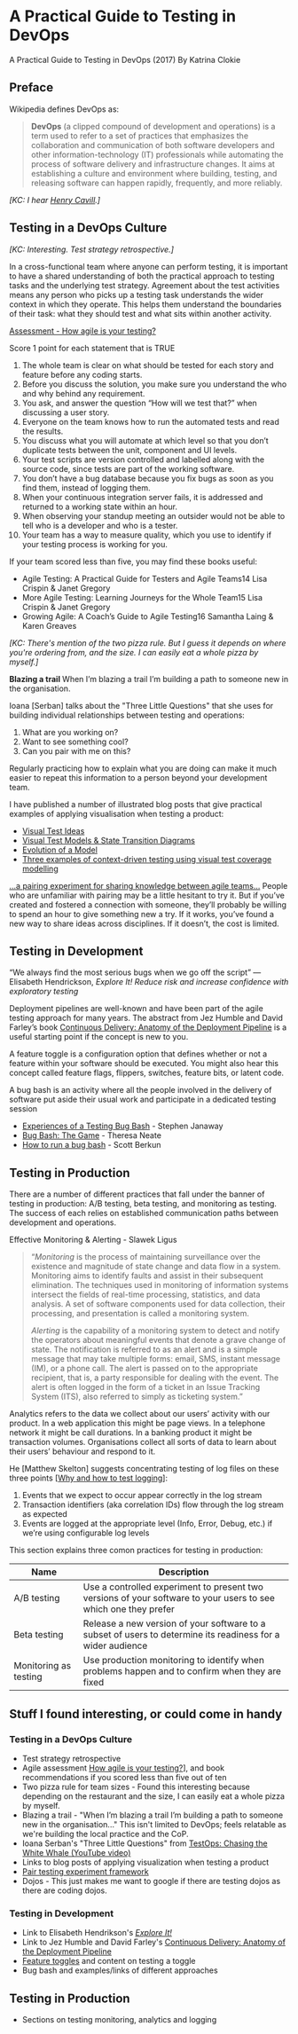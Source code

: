 # A Practical Guide to Testing in DevOps

A Practical Guide to Testing in DevOps (2017)
By Katrina Clokie


## Preface

Wikipedia defines DevOps as:
> **DevOps** (a clipped compound of development and operations) is a term used to refer to
a set of practices that emphasizes the collaboration and communication of both software
developers and other information-technology (IT) professionals while automating the
process of software delivery and infrastructure changes. It aims at establishing a culture
and environment where building, testing, and releasing software can happen rapidly,
frequently, and more reliably.

*\[KC: I hear [Henry Cavill](https://www.youtube.com/watch?v=pBiU7zf2N1o).\]*


## Testing in a DevOps Culture

*\[KC: Interesting. Test strategy retrospective.\]*

In a cross-functional team where anyone can perform testing, it is important to have a shared understanding of both the practical approach to testing tasks and the underlying test strategy. Agreement about the test activities means any person who picks up a testing task understands the wider context in which they operate. This helps them understand the boundaries of their task: what they should test and what sits within another activity.

[Assessment - How agile is your testing?](http://www.growingagile.co.za/2015/10/assessment-how-agile-is-your-testing/)

Score 1 point for each statement that is TRUE
1. The whole team is clear on what should be tested for each story and feature before any coding starts.
2. Before you discuss the solution, you make sure you understand the who and why behind any requirement.
3. You ask, and answer the question “How will we test that?” when discussing a user story.
4. Everyone on the team knows how to run the automated tests and read the results.
5. You discuss what you will automate at which level so that you don’t duplicate tests between the unit, component and UI levels.
6. Your test scripts are version controlled and labelled along with the source code, since tests are part of the working software.
7. You don’t have a bug database because you fix bugs as soon as you find them, instead of logging them.
8. When your continuous integration server fails, it is addressed and returned to a working state within an hour.
9. When observing your standup meeting an outsider would not be able to tell who is a developer and who is a tester.
10. Your team has a way to measure quality, which you use to identify if your testing process is working for you.

If your team scored less than five, you may find these books useful:

* Agile Testing: A Practical Guide for Testers and Agile Teams14 Lisa Crispin & Janet Gregory
* More Agile Testing: Learning Journeys for the Whole Team15 Lisa Crispin & Janet Gregory
* Growing Agile: A Coach’s Guide to Agile Testing16 Samantha Laing & Karen Greaves

*\[KC: There's mention of the two pizza rule. But I guess it depends on where you're ordering from, and the size. I can easily eat a whole pizza by myself.\]*

**Blazing a trail** When I’m blazing a trail I’m building a path to someone new in the organisation.

Ioana \[Serban\] talks about the "Three Little Questions" that she uses for building individual relationships between testing and operations:
1. What are you working on?
2. Want to see something cool?
3. Can you pair with me on this?

Regularly practicing how to explain what you are doing can make it much easier to repeat this information to a person beyond your development team.

I have published a number of illustrated blog posts that give practical examples of applying visualisation when testing a product:
* [Visual Test Ideas](http://katrinatester.blogspot.co.nz/2014/11/visual-test-ideas.html)
* [Visual Test Models & State Transition Diagrams](http://katrinatester.blogspot.co.nz/2015/01/visual-test-models-state-transition.html)
* [Evolution of a Model](http://katrinatester.blogspot.co.nz/2014/04/evolution-of-model.html)
* [Three examples of context-driven testing using visual test coverage modelling](http://katrinatester.blogspot.co.nz/2014/10/three-examples-of-context-driven.html)

[...a pairing experiment for sharing knowledge between agile teams...](http://katrinatester.blogspot.co.nz/2015/06/a-pairing-experiment-for-sharing.html)
People who are unfamiliar with pairing may be a little hesitant to try it. But if you’ve created and fostered a connection with someone, they’ll probably be willing to spend an hour to give something new a try. If it works, you’ve found a new way to share ideas across disciplines. If it doesn’t, the cost is limited.


## Testing in Development

“We always find the most serious bugs when we go off the script”
—Elisabeth Hendrickson, *Explore It! Reduce risk and increase confidence with exploratory testing*

Deployment pipelines are well-known and have been part of the agile testing approach for many years. The abstract from Jez Humble and David Farley’s book [Continuous Delivery: Anatomy of the Deployment Pipeline](http://www.informit.com/articles/article.aspx?p=1621865&seqNum=2) is a useful starting point if the concept is new to you.

A feature toggle is a configuration option that defines whether or not a feature within your software should be executed. You might also hear this concept called feature flags, flippers, switches, feature bits, or latent code.

A bug bash is an activity where all the people involved in the delivery of software put aside their
usual work and participate in a dedicated testing session

* [Experiences of a Testing Bug Bash](http://stephenjanaway.co.uk/stephenjanaway/experiences/experiences-testing-bug-bash/) - Stephen Janaway
* [Bug Bash: The Game](http://www.testingtrapezemagazine.com/wp-content/uploads/2016/12/TestingTrapeze-2016-December-v2.pdf) - Theresa Neate
* [How to run a bug bash](http://scottberkun.com/2008/how-to-run-a-bug-bash/) - Scott Berkun


## Testing in Production

There are a number of different practices that fall under the banner of testing in production: A/B testing, beta testing, and monitoring as testing. The success of each relies on established communication paths between development and operations.

Effective Monitoring & Alerting - Slawek Ligus
> “*Monitoring* is the process of maintaining surveillance over the existence and magnitude of state change and data flow in a system. Monitoring aims to identify faults and assist in their subsequent elimination. The techniques used in monitoring of information systems intersect the fields of real-time processing, statistics, and data analysis. A set of software components used for data collection, their processing, and
presentation is called a monitoring system.
>
> *Alerting* is the capability of a monitoring system to detect and notify the operators about meaningful events that denote a grave change of state. The notification is referred to as an alert and is a simple message that may take multiple forms: email, SMS, instant message (IM), or a phone call. The alert is passed on to the appropriate recipient, that is, a party responsible for dealing with the event. The alert is often logged in the form of a ticket in an Issue Tracking System (ITS), also referred to simply as ticketing system.”

Analytics refers to the data we collect about our users’ activity with our product. In a web application this might be page views. In a telephone network it might be call durations. In a banking product it might be transaction volumes. Organisations collect all sorts of data to learn about their users’ behaviour and respond to it.

He \[Matthew Skelton\] suggests concentrating testing of log files on these three points \[[Why and how to test logging](https://www.infoq.com/articles/why-test-logging)\]:
1. Events that we expect to occur appear correctly in the log stream
2. Transaction identifiers (aka correlation IDs) flow through the log stream as expected
3. Events are logged at the appropriate level (Info, Error, Debug, etc.) if we’re using configurable log levels

This section explains three comon practices for testing in production:

| Name                    | Description |
|-------------------------|-------------|
| A/B testing             | Use a controlled experiment to present two versions of your software to your users to see which one they prefer
| Beta testing            | Release a new version of your software to a subset of users to determine its readiness for a wider audience
| Monitoring as testing   | Use production monitoring to identify when problems happen and to confirm when they are fixed



## Stuff I found interesting, or could come in handy

### Testing in a DevOps Culture

* Test strategy retrospective
* Agile assessment [How agile is your testing?](http://www.growingagile.co.za/2015/10/assessment-how-agile-is-your-testing/)], and book recommendations if you scored less than five out of ten
* Two pizza rule for team sizes - Found this interesting because depending on the restaurant and the size, I can easily eat a whole pizza by myself.
* Blazing a trail - "When I’m blazing a trail I’m building a path to someone new in the organisation..." This isn't limited to DevOps; feels relatable as we're building the local practice and the CoP.
* Ioana Serban's "Three Little Questions" from [TestOps: Chasing the White Whale (YouTube video)](https://www.youtube.com/watch?v=I6A07ESTc_k)
* Links to blog posts of applying visualization when testing a product
* [Pair testing experiment framework](http://katrinatester.blogspot.co.nz/2015/06/a-pairing-experiment-for-sharing.html)
* Dojos - This just makes me want to google if there are testing dojos as there are coding dojos.

### Testing in Development

* Link to Elisabeth Hendrikson's *[Explore It!](https://pragprog.com/book/ehxta/explore-it)*
* Link to Jez Humble and David Farley's [Continuous Delivery: Anatomy of the Deployment Pipeline](http://www.informit.com/articles/article.aspx?p=1621865&seqNum=2)
* [Feature toggles](https://martinfowler.com/articles/feature-toggles.html) and content on testing a toggle
* Bug bash and examples/links of different approaches


## Testing in Production

* Sections on testing monitoring, analytics and logging
